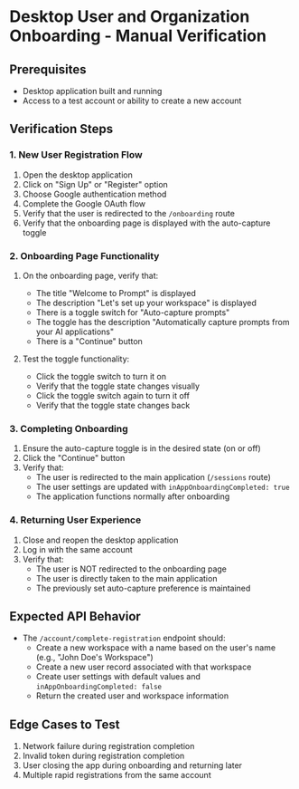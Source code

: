 # Desktop User and Organization Onboarding - Manual Verification

## Prerequisites
- Desktop application built and running
- Access to a test account or ability to create a new account

## Verification Steps

### 1. New User Registration Flow
1. Open the desktop application
2. Click on "Sign Up" or "Register" option
3. Choose Google authentication method
4. Complete the Google OAuth flow
5. Verify that the user is redirected to the `/onboarding` route
6. Verify that the onboarding page is displayed with the auto-capture toggle

### 2. Onboarding Page Functionality
1. On the onboarding page, verify that:
   - The title "Welcome to Prompt" is displayed
   - The description "Let's set up your workspace" is displayed
   - There is a toggle switch for "Auto-capture prompts"
   - The toggle has the description "Automatically capture prompts from your AI applications"
   - There is a "Continue" button

2. Test the toggle functionality:
   - Click the toggle switch to turn it on
   - Verify that the toggle state changes visually
   - Click the toggle switch again to turn it off
   - Verify that the toggle state changes back

### 3. Completing Onboarding
1. Ensure the auto-capture toggle is in the desired state (on or off)
2. Click the "Continue" button
3. Verify that:
   - The user is redirected to the main application (`/sessions` route)
   - The user settings are updated with `inAppOnboardingCompleted: true`
   - The application functions normally after onboarding

### 4. Returning User Experience
1. Close and reopen the desktop application
2. Log in with the same account
3. Verify that:
   - The user is NOT redirected to the onboarding page
   - The user is directly taken to the main application
   - The previously set auto-capture preference is maintained

## Expected API Behavior
- The `/account/complete-registration` endpoint should:
  - Create a new workspace with a name based on the user's name (e.g., "John Doe's Workspace")
  - Create a new user record associated with that workspace
  - Create user settings with default values and `inAppOnboardingCompleted: false`
  - Return the created user and workspace information

## Edge Cases to Test
1. Network failure during registration completion
2. Invalid token during registration completion
3. User closing the app during onboarding and returning later
4. Multiple rapid registrations from the same account